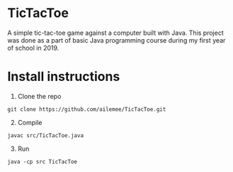 # TicTacToe
A simple tic-tac-toe game against a computer built with Java. This project was done as a part of basic Java programming course during my first year of school in 2019.
# Install instructions
1. Clone the repo
```shell
git clone https://github.com/ailemee/TicTacToe.git
```
2. Compile
```shell
javac src/TicTacToe.java
```
3. Run
```shell
java -cp src TicTacToe
```
